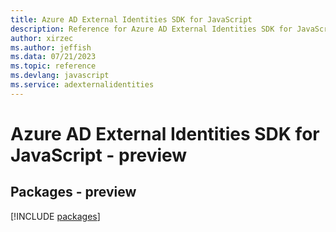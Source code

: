 ```yaml
---
title: Azure AD External Identities SDK for JavaScript
description: Reference for Azure AD External Identities SDK for JavaScript
author: xirzec
ms.author: jeffish
ms.data: 07/21/2023
ms.topic: reference
ms.devlang: javascript
ms.service: adexternalidentities
---
```

# Azure AD External Identities SDK for JavaScript - preview
## Packages - preview
[!INCLUDE [packages](ad-external-identities-index.md)]